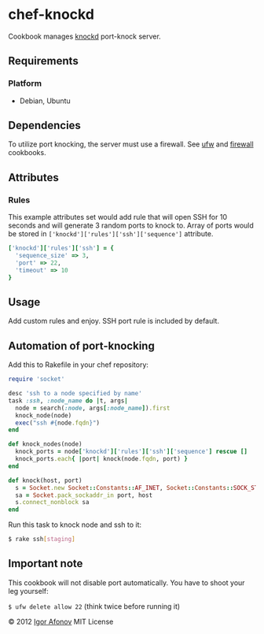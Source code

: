 # chef-knockd

Cookbook manages [knockd](https://help.ubuntu.com/community/PortKnocking) port-knock server.

## Requirements

### Platform

* Debian, Ubuntu

## Dependencies

To utilize port knocking, the server must use a firewall. See [ufw](https://github.com/opscode-cookbooks/ufw) and [firewall](https://github.com/opscode-cookbooks/firewall) cookbooks.

## Attributes

### Rules

This example attributes set would add rule that will open SSH for 10 seconds and will generate 3 random ports to knock to. Array of ports would be stored in `['knockd']['rules']['ssh']['sequence']` attribute.

```ruby
['knockd']['rules']['ssh'] = {
  'sequence_size' => 3,
  'port' => 22,
  'timeout' => 10
}
```

## Usage

Add custom rules and enjoy. SSH port rule is included by default.

## Automation of port-knocking

Add this to Rakefile in your chef repository:

```ruby
require 'socket'

desc 'ssh to a node specified by name'
task :ssh, :node_name do |t, args|
  node = search(:node, args[:node_name]).first
  knock_node(node)
  exec("ssh #{node.fqdn}")
end

def knock_nodes(node)
  knock_ports = node['knockd']['rules']['ssh']['sequence'] rescue []
  knock_ports.each{ |port| knock(node.fqdn, port) }
end

def knock(host, port)
  s = Socket.new Socket::Constants::AF_INET, Socket::Constants::SOCK_STREAM, 0
  sa = Socket.pack_sockaddr_in port, host
  s.connect_nonblock sa
end
```

Run this task to knock node and ssh to it:

```bash
$ rake ssh[staging]
```
## Important note

This cookbook will not disable port automatically. You have to shoot your leg yourself:

`$ ufw delete allow 22` (think twice before running it)

© 2012 [Igor Afonov](https://iafonov.github.com) MIT License